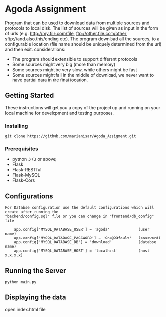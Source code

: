 # Agoda Assignment

Program that can be used to download data from multiple sources and protocols to local disk. 
The list of sources will be given as input in the form of urls (e.g. http://my.file.com/file, ftp://other.file.com/other, sftp://and.also.this/ending etc). 
The program download all the sources, to a configurable location (file name should be uniquely determined from the url) and then exit. 
considerations:
 - The program should extensible to support different protocols
 - Some sources might very big (more than memory)
 - Some sources might be very slow, while others might be fast
 - Some sources might fail in the middle of download, we never want to have partial data in the final location.

## Getting Started

These instructions will get you a copy of the project up and running on your local machine for development and testing purposes.

### Installing

```
git clone https://github.com/marianisar/Agoda_Assigment.git
```

### Prerequisites
 - python 3 (3 or above)
 - Flask
 - Flask-RESTful
 - Flask-MySQL
 - Flask-Cors



## Configurations

```
For Databse configuration use the default configurations which will create after running the 
"backend/config.sql" file or you can change in "frontend/db_config" file

    app.config['MYSQL_DATABASE_USER'] = 'agoda'             (user name)
    app.config['MYSQL_DATABASE_PASSWORD'] = 'Snx@D3fault'   (password)
    app.config['MYSQL_DATABASE_DB'] = 'download'            (databse name)
    app.config['MYSQL_DATABASE_HOST'] = 'localhost'         (host x.x.x.x)
```

## Running the Server

```
python main.py 
```

## Displaying the data

open index.html file




